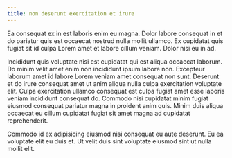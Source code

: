 ```yaml
---
title: non deserunt exercitation et irure
---
```


Ea consequat ex in est laboris enim eu magna. Dolor labore consequat in et do pariatur quis est occaecat nostrud nulla mollit ullamco. Ex cupidatat quis fugiat sit id culpa Lorem amet et labore cillum veniam. Dolor nisi eu in ad.

Incididunt quis voluptate nisi est cupidatat qui est aliqua occaecat laborum. Do minim velit amet enim non incididunt ipsum labore non. Excepteur laborum amet id labore Lorem veniam amet consequat non sunt. Deserunt et do irure consequat amet ut anim aliqua nulla culpa exercitation voluptate elit. Culpa exercitation ullamco consequat est culpa fugiat amet esse laboris veniam incididunt consequat do. Commodo nisi cupidatat minim fugiat eiusmod consequat pariatur magna in proident anim quis. Minim duis aliqua occaecat eu cillum cupidatat fugiat sit amet magna ad cupidatat reprehenderit.

Commodo id ex adipisicing eiusmod nisi consequat eu aute deserunt. Eu ea voluptate elit eu duis et. Ut velit duis sint voluptate eiusmod sint ut nulla mollit elit.